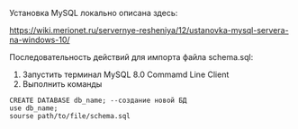 Установка MySQL локально описана здесь: 

https://wiki.merionet.ru/servernye-resheniya/12/ustanovka-mysql-servera-na-windows-10/

Последовательность действий для импорта файла schema.sql:

1. Запустить терминал MySQL 8.0 Commamd Line Client
1. Выполнить команды
```
CREATE DATABASE db_name; --создание новой БД
use db_name;
sourse path/to/file/schema.sql
```
